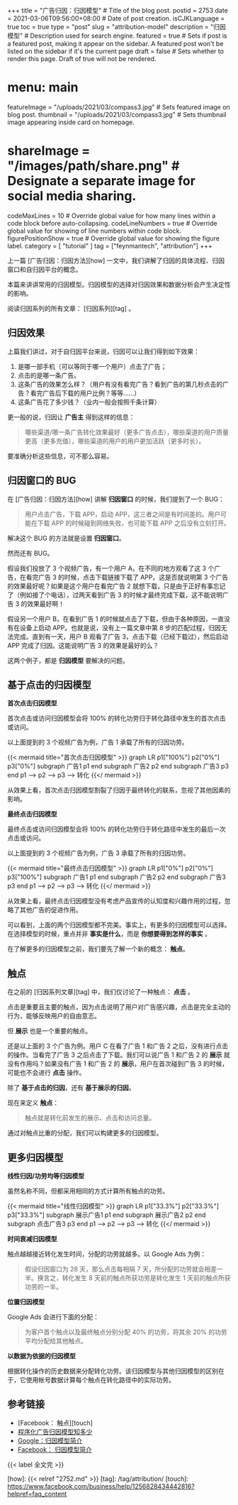 +++
title = "广告归因：归因模型" # Title of the blog post.
postid = 2753
date = 2021-03-06T09:56:00+08:00 # Date of post creation.
isCJKLanguage = true
toc = true
type = "post"
slug = "attribution-model"
description = "归因模型" # Description used for search engine.
featured = true # Sets if post is a featured post, making it appear on the sidebar. A featured post won't be listed on the sidebar if it's the current page
draft = false # Sets whether to render this page. Draft of true will not be rendered.
# menu: main
featureImage = "/uploads/2021/03/compass3.jpg" # Sets featured image on blog post.
thumbnail = "/uploads/2021/03/compass3.jpg" # Sets thumbnail image appearing inside card on homepage.
# shareImage = "/images/path/share.png" # Designate a separate image for social media sharing.
codeMaxLines = 10 # Override global value for how many lines within a code block before auto-collapsing.
codeLineNumbers = true # Override global value for showing of line numbers within code block.
figurePositionShow = true # Override global value for showing the figure label.
category = [ "tutorial" ]
tag = ["feynmantech", "attribution"]
+++

上一篇 [广告归因：归因方法][how] 一文中，我们讲解了归因的具体流程、归因窗口和自归因平台的概念。

本篇来讲讲常用的归因模型。归因模型的选择对归因效果和数据分析会产生决定性的影响。<!--more-->

阅读归因系列的所有文章： [归因系列][tag] 。

## 归因效果

上篇我们讲过，对于自归因平台来说，归因可以让我们得到如下效果：

1. 是哪一部手机（可以等同于哪一个用户）点击了广告；
2. 点击的是哪一条广告。
1. 这条广告的效果怎么样？（用户有没有看完广告？看到广告的第几秒点击的广告？看完广告后下载的用户比例？等等……）
2. 这条广告花了多少钱？（业内一般会按照千条计算）

更一般的说，归因让 **广告主** 得到这样的信息：

> 哪些渠道/哪一条广告转化效果最好（更多广告点击），哪些渠道的用户质量更高（更多充值），哪些渠道的用户的用户更加活跃（更多时长）。

要准确分析这些信息，可不那么容易。

## 归因窗口的 BUG

在 [广告归因：归因方法][how] 讲解 **归因窗口** 的时候，我们提到了一个 BUG：

> 用户点击广告，下载 APP，启动 APP，这三者之间是有时间差的。用户可能在下载 APP 的时候碰到网络失败，也可能下载 APP 之后没有立刻打开。

解决这个 BUG 的方法就是设置 **归因窗口**。

然而还有 BUG。

假设我们投放了 3 个视频广告，有一个用户 A，在不同的地方观看了这 3 个广告，在看完广告 3 的时候，点击下载链接下载了 APP。这是否就说明第 3 个广告的效果最好呢？如果是这个用户在看完广告 2 就想下载，只是由于正好有事忘记了（例如接了个电话），过两天看到广告 3 的时候才最终完成下载，这不能说明广告 3 的效果最好啊！

假设另一个用户 B，在看到广告 1 的时候就点击了下载，但由于各种原因，一直没有在设备上启动 APP。也就是说，没有上一篇文章中第 8 步的匹配过程，归因无法完成。直到有一天，用户 B 观看了广告 3，点击下载（已经下载过），然后启动 APP 完成了归因。这能说明广告 3 的效果是最好的么？

这两个例子，都是 **归因模型** 要解决的问题。

## 基于点击的归因模型

**首次点击归因模型**

首次点击或访问归因模型会将 100% 的转化功劳归于转化路径中发生的首次点击或访问。

以上面提到的 3 个视频广告为例，广告 1 承载了所有的归因功劳。

{{< mermaid title="首次点击归因模型" >}}
graph LR
    p1["100%"]
    p2["0%"]
    p3["0%"]
    subgraph 广告1
       p1 
    end
    subgraph 广告2
       p2 
    end
    subgraph 广告3
       p3 
    end
    p1 --> p2 --> p3 --> 转化
{{</ mermaid >}}

从效果上看，首次点击归因模型割裂了归因于最终转化的联系，忽视了其他因素的影响。

**最终点击归因模型**

最终点击或访问归因模型会将 100% 的转化功劳归于转化路径中发生的最后一次点击或访问。

以上面提到的 3 个视频广告为例，广告 3 承载了所有的归因功劳。

{{< mermaid title="最终点击归因模型" >}}
graph LR
    p1["0%"]
    p2["0%"]
    p3["100%"]
    subgraph 广告1
       p1 
    end
    subgraph 广告2
       p2 
    end
    subgraph 广告3
       p3 
    end
    p1 --> p2 --> p3 --> 转化
{{</ mermaid >}}

从效果上看，最终点击归因模型没有考虑产品宣传的认知度和兴趣作用的过程，忽略了其他广告的促进作用。

可以看到，上面的两个归因模型都不完美。事实上，有更多的归因模型可以选择。在选择模型的时候，重点并非 **事实是什么**，而是 **你想要得到怎样的事实** 。

在了解更多的归因模型之前，我们要先了解一个新的概念： **触点**。

## 触点

在之前的 [归因系列文章][tag] 中，我们仅讨论了一种触点： **点击** 。

点击是重要且主要的触点，因为点击说明了用户对广告感兴趣，点击是完全主动的行为，能够反映用户的自由意志。

但 **展示** 也是一个重要的触点。

还是以上面的 3 个广告为例。用户 C 在看了广告 1 和广告 2 之后，没有进行点击的操作。当看完了广告 3 之后点击了下载。我们可以说广告 1 和广告 2 的 **展示** 就没有作用吗？如果没有广告 1 和广告 2 的 **展示**，用户在首次碰到广告 3 的时候，可能也不会进行 **点击** 操作。

除了 **基于点击的归因**，还有 **基于展示的归因**。

现在来定义 **触点**：

> 触点就是转化前发生的展示、点击和访问总量。

通过对触点比重的分配，我们可以构建更多的归因模型。

## 更多归因模型

**线性归因/功劳均等归因模型**

虽然名称不同，但都采用相同的方式计算所有触点的功劳。

{{< mermaid title="线性归因模型" >}}
graph LR
    p1["33.3%"]
    p2["33.3%"]
    p3["33.3%"]
    subgraph 展示广告1
       p1 
    end
    subgraph 展示广告2
       p2 
    end
    subgraph 点击广告3
       p3 
    end
    p1 --> p2 --> p3 --> 转化
{{</ mermaid >}}

**时间衰减归因模型**

触点越越接近转化发生时间，分配的功劳就越多。以 Google Ads 为例：

> 假设归因窗口为 28 天，那么点击每相隔 7 天，所分配的功劳就会相差一半。换言之，转化发生 8 天前的触点所获功劳是转化发生 1 天前的触点所获功劳的一半。

**位置归因模型**

Google Ads 会进行下面的分配：

> 为客户首个触点以及最终触点分别分配 40% 的功劳，将其余 20% 的功劳平均分配给其他触点。

**以数据为依据的归因模型**

根据转化操作的历史数据来分配转化功劳。该归因模型与其他归因模型的区别在于，它使用帐号数据计算每个触点在转化路径中的实际功劳。

## 参考链接

- [Facebook： 触点][touch]
- [程序化广告归因模型知多少](https://zhuanlan.zhihu.com/p/77309820)
- [Google：归因模型简介](https://support.google.com/google-ads/answer/6259715?hl=zh-Hans)
- [Facebook： 归因模型简介](https://www.facebook.com/business/help/370704083280490?id=399393560487908)

{{< label 全文完 >}}

[how]: {{< relref "2752.md" >}}
[tag]: /tag/attribution/
[touch]: https://www.facebook.com/business/help/1256828434442816?helpref=faq_content
